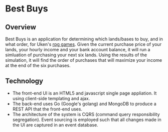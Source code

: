 # Best Buys #

Overview
--------
Best Buys is an application for determining which lands/bases to buy, and in what order, for Uken's [rpg games](http://uken.com/#games). Given the current purchase price of your lands, your hourly income and your bank account balance, it will run a simluation of purchasing your next six lands. Using the results of the simulation, it will find the order of purchases that will maximize your income at the end of the six purchases.

Technology
----------
- The front-end UI is an HTML5 and javascript single page appliation. It using client-side templating and ajax.
- The back-end uses Go (Google's golang) and MongoDB to produce a REST API that the front-end uses.
- The architecture of the system is CQRS (command query responsibility segregation). Event sourcing is employed such that all changes made in the UI are captured in an event database.
